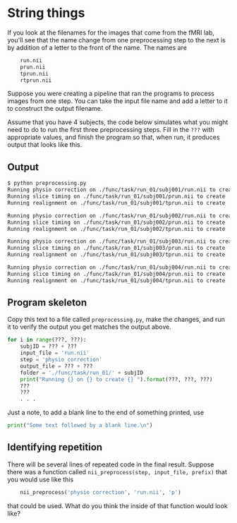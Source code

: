 # String things

If you look at the filenames for the images that come from the fMRI
lab, you'll see that the name change from one preprocessing step to
the next is by addition of a letter to the front of the name.  The
names are

```python
    run.nii
    prun.nii
    tprun.nii
    rtprun.nii
```

Suppose you were creating a pipeline that ran the programs to process
images from one step.  You can take the input file name and add a
letter to it to construct the output filename.

Assume that you have 4 subjects, the code below simulates what you
might need to do to run the first three preprocessing steps.  Fill
in the `???` with appropriate values, and finish the program so
that, when run, it produces output that looks like this.

## Output

```bash
$ python preprocessing.py
Running physio correction on ./func/task/run_01/subj001/run.nii to create ./func/task/run_01/subj001/prun.nii 
Running slice timing on ./func/task/run_01/subj001/prun.nii to create ./func/task/run_01/subj001/tprun.nii 
Running realignment on ./func/task/run_01/subj001/tprun.nii to create ./func/task/run_01/subj001/rtprun.nii

Running physio correction on ./func/task/run_01/subj002/run.nii to create ./func/task/run_01/subj002/prun.nii 
Running slice timing on ./func/task/run_01/subj002/prun.nii to create ./func/task/run_01/subj002/tprun.nii 
Running realignment on ./func/task/run_01/subj002/tprun.nii to create ./func/task/run_01/subj002/rtprun.nii

Running physio correction on ./func/task/run_01/subj003/run.nii to create ./func/task/run_01/subj003/prun.nii 
Running slice timing on ./func/task/run_01/subj003/prun.nii to create ./func/task/run_01/subj003/tprun.nii 
Running realignment on ./func/task/run_01/subj003/tprun.nii to create ./func/task/run_01/subj003/rtprun.nii

Running physio correction on ./func/task/run_01/subj004/run.nii to create ./func/task/run_01/subj004/prun.nii 
Running slice timing on ./func/task/run_01/subj004/prun.nii to create ./func/task/run_01/subj004/tprun.nii 
Running realignment on ./func/task/run_01/subj004/tprun.nii to create ./func/task/run_01/subj004/rtprun.nii
```

## Program skeleton

Copy this text to a file called `preprocessing.py`, make the changes,
and run it to verify the output you get matches the output above.

```python
for i in range(???, ???):
    subjID = ??? + ???
    input_file = 'run.nii'
    step = 'physio correction'
    output_file = ??? + ???
    folder = './func/task/run_01/' + subjID
    print("Running {} on {} to create {} ").format(???, ???, ???)
    ???
    ???
    . . .
```

Just a note, to add a blank line to the end of something printed, use

```python
print("Some text followed by a blank line.\n")
```

## Identifying repetition

There will be several lines of repeated code in the final result.  Suppose
there was a function called `nii_preprocess(step, input_file, prefix)`
that you would use like this

```python
    nii_preprocess('physio correction', 'run.nii', 'p')
```

that could be used.  What do you think the inside of that function
would look like?
